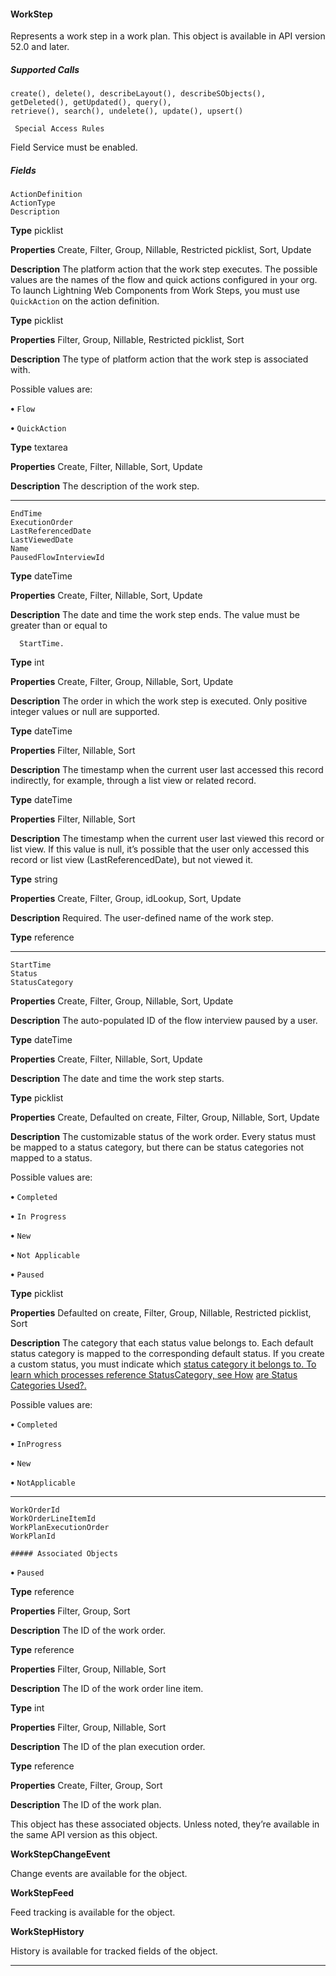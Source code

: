 #### WorkStep

Represents a work step in a work plan. This object is available in API version 52.0 and later.

##### Supported Calls
```
create(), delete(), describeLayout(), describeSObjects(), getDeleted(), getUpdated(), query(),
retrieve(), search(), undelete(), update(), upsert()

 Special Access Rules

```
Field Service must be enabled.

##### Fields

```
ActionDefinition
ActionType
Description

```

**Type**
picklist

**Properties**
Create, Filter, Group, Nillable, Restricted picklist, Sort, Update

**Description**
The platform action that the work step executes. The possible values are the names of the
flow and quick actions configured in your org. To launch Lightning Web Components from
Work Steps, you must use `QuickAction` on the action definition.

**Type**
picklist

**Properties**
Filter, Group, Nillable, Restricted picklist, Sort

**Description**
The type of platform action that the work step is associated with.

Possible values are:

**•** `Flow`

**•** `QuickAction`

**Type**
textarea

**Properties**
Create, Filter, Nillable, Sort, Update

**Description**
The description of the work step.


-----

```
EndTime
ExecutionOrder
LastReferencedDate
LastViewedDate
Name
PausedFlowInterviewId

```

**Type**
dateTime

**Properties**
Create, Filter, Nillable, Sort, Update

**Description**
The date and time the work step ends. The value must be greater than or equal to
```
  StartTime.

```
**Type**
int

**Properties**
Create, Filter, Group, Nillable, Sort, Update

**Description**
The order in which the work step is executed. Only positive integer values or null are
supported.

**Type**
dateTime

**Properties**
Filter, Nillable, Sort

**Description**
The timestamp when the current user last accessed this record indirectly, for example, through
a list view or related record.

**Type**
dateTime

**Properties**
Filter, Nillable, Sort

**Description**
The timestamp when the current user last viewed this record or list view. If this value is null,
it’s possible that the user only accessed this record or list view (LastReferencedDate),
but not viewed it.

**Type**
string

**Properties**
Create, Filter, Group, idLookup, Sort, Update

**Description**
Required. The user-defined name of the work step.

**Type**
reference


-----

```
StartTime
Status
StatusCategory

```

**Properties**
Create, Filter, Group, Nillable, Sort, Update

**Description**
The auto-populated ID of the flow interview paused by a user.

**Type**
dateTime

**Properties**
Create, Filter, Nillable, Sort, Update

**Description**
The date and time the work step starts.

**Type**
picklist

**Properties**
Create, Defaulted on create, Filter, Group, Nillable, Sort, Update

**Description**
The customizable status of the work order. Every status must be mapped to a status category,
but there can be status categories not mapped to a status.

Possible values are:

**•** `Completed`

**•** `In Progress`

**•** `New`

**•** `Not Applicable`

**•** `Paused`

**Type**
picklist

**Properties**
Defaulted on create, Filter, Group, Nillable, Restricted picklist, Sort

**Description**
The category that each status value belongs to. Each default status category is mapped to
the corresponding default status. If you create a custom status, you must indicate which
[status category it belongs to. To learn which processes reference StatusCategory, see How](https://help.salesforce.com/articleView?id=sf.fs_status_categories.htm&language=en_US)
[are Status Categories Used?.](https://help.salesforce.com/articleView?id=sf.fs_status_categories.htm&language=en_US)

Possible values are:

**•** `Completed`

**•** `InProgress`

**•** `New`

**•** `NotApplicable`


-----

```
WorkOrderId
WorkOrderLineItemId
WorkPlanExecutionOrder
WorkPlanId

##### Associated Objects

```


**•** `Paused`

**Type**
reference

**Properties**
Filter, Group, Sort

**Description**
The ID of the work order.

**Type**
reference

**Properties**
Filter, Group, Nillable, Sort

**Description**
The ID of the work order line item.

**Type**
int

**Properties**
Filter, Group, Nillable, Sort

**Description**
The ID of the plan execution order.

**Type**
reference

**Properties**
Create, Filter, Group, Sort

**Description**
The ID of the work plan.


This object has these associated objects. Unless noted, they’re available in the same API version as this object.

**WorkStepChangeEvent**

Change events are available for the object.

**WorkStepFeed**

Feed tracking is available for the object.

**WorkStepHistory**

History is available for tracked fields of the object.


-----

